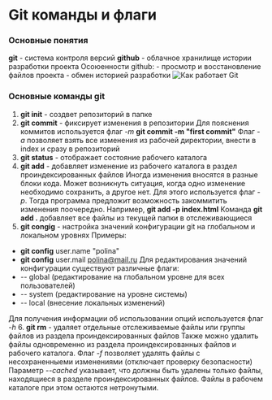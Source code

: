 # Git команды и флаги

### Основные понятия

**git** - система контроля версий
**github** - облачное хранилище истории разработки проекта
Осоюенности github:
    - просмотр и восстановление файлов проекта
	- обмен историей разработки
![Как работает Git](https://nuancesprog.ru/wp-content/uploads/2024/01/0-coqGSKUC439sFIA-.png)

### Основные команды git

1. **git init** - создвет репозиторий в папке
2. **git commit** - фиксирует изменения в репозитории
Для пояснения коммитов используется флаг _-m_  **git commit -m "first commit"**
Флаг _-a_ позволяет взять все изменения из рабочей директории, внести в index и сразу в репозиторий
3. **git status** - отображает состояние рабочего каталога
4. **git add** - добавляет изменение из рабочего каталога в раздел проиндексированных файлов
Иногда изменения вносятся в разные блоки кода. Может возникнуть ситуация, когда одно изменение необходимо сохранить,
а другое нет. Для этого используется флаг _-p_. Тогда программа предложит возможность закоммитить изменения поочередно.
Например, **git add -p index.html**
Команда **git add .** добавляет все файлы из текущей папки в отслеживающиеся 
5. **git congig** - настройка значений конфигурации git на глобальном и локальном уровнях
Примеры:
  - **git config** user.name "polina"
  - **git config** user.mail polina@mail.ru
Для редактирования значений конфигурации существуют различные флаги:
 - -- global (редактирование на глобальном уровне для всех пользователей)
 - -- system (редактирование на уровне системы)
 - -- local  (внесение локальных изменений)
 
 Для получения информации об использовании опций используется флаг _-h_
6. **git rm** - удаляет отдельные отслеживаемые файлы или группы файлов из раздела проиндексированных файлов
Также можно удалить файлы одновременно из раздела проиндексированных файлов и рабочего каталога. 
Флаг _-f_ позволяет удалять файлы с несохраненныеми изменениями (отключает проверку безопасности)
Параметр _--cached_ указывает, что должны быть удалены только файлы, находящиеся в разделе проиндексированных файлов. 
Файлы в рабочем каталоге при этом остаются нетронутыми.






